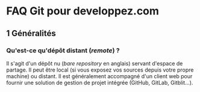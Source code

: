 # FAQ Git pour developpez.com

## 1 Généralités

### Qu'est-ce qu'dépôt distant (*remote*) ?

Il s'agit d'un dépôt nu (*bare repository* en anglais) servant d'espace de partage.
Il peut être local (si vous exposez vos sources depuis votre propre machine) ou distant.
Il est généralement accompagné d'un client web pour fournir une solution de gestion de projet intégrée (GitHub, GitLab, Gitblit...).
